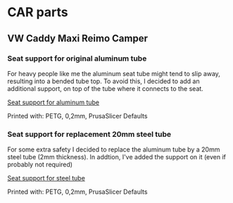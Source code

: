 # CAR parts

## VW Caddy Maxi Reimo Camper

### Seat support for original aluminum tube

For heavy people like me the aluminum seat tube might tend to slip away, resulting into a bended tube top.
To avoid this, I decided to add an additional support, on top of the tube where it connects to the seat.

[Seat support for aluminum tube](./vw_caddy_reimo_concept_seat_support.stl)

Printed with: PETG, 0,2mm, PrusaSlicer Defaults

### Seat support for replacement 20mm steel tube

For some extra safety I decided to replace the aluminum tube by a 20mm steel tube (2mm thickness).
In addtion, I've added the support on it (even if probably not required)

[Seat support for steel tube](./vw_caddy_reimo_concept_seat_support_20mm_steel_tube.stl)

Printed with: PETG, 0,2mm, PrusaSlicer Defaults
